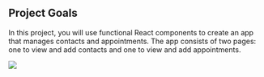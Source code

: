 ## Project Goals

In this project, you will use functional React components to create an app that manages contacts and appointments. The app consists of two pages: one to view and add contacts and one to view and add appointments.

![](https://static-assets.codecademy.com/skillpaths/react-redux/appointments-components.png)